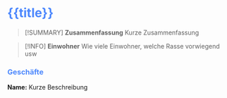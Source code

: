 # <font color = 4d88fd>{{title}}</font>

>[!SUMMARY] **Zusammenfassung**
>Kurze Zusammenfassung

>[!INFO] **Einwohner**
>Wie viele Einwohner, welche Rasse vorwiegend usw

### <font color = 4d88fd>Geschäfte</font>
**Name:** Kurze Beschreibung